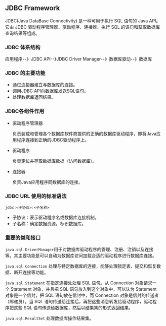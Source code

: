 ## JDBC Framework ##

JDBC(Java DataBase Connectivity) 是一种可用于执行 SQL 语句的 Java API。它由 JDBC 驱动程序管理器、驱动程序、连接器、执行 SQL 的语句和获取数据库查询结果等组成。

### JDBC 体系结构 ###

应用程序--》JDBC API--》JDBC Driver Manager--》数据库驱动--》数据库

### JDBC 的主要功能 ###

* 通过连接器建立与数据库的连接。
* 调用JDBC API向数据库发送SQL语句。
* 处理数据库返回结果。

### JDBC各组件作用 ###

* 驱动程序管理器

	负责装载和管理各个数据库软件商提供的正确的数据库驱动程序，即将Java应用程序连接到正确的JDBC驱动程序上。

* 驱动程序

	负责定位并存取数据库数据（访问数据库）。

* 连接器

	负责Java应用程序同数据库的连接。

### JDBC URL 使用的标准语法 ###

`jdbc:<子协议>:<子名称>`

* 子协议：表示驱动程序名或数据库连接机制。
* 子名称：确定数据资源，标识数据库。

### 重要的类和接口 ###

`java.sql.DriverManager`用于对数据库驱动程序的管理、注册、注销以及连接等。其主要功能是可以自动为数据库访问加载合适的驱动程序进行数据库连接。

`java.sql.Connection` 处理与特定数据库的连接，能够处理锁定表、提交和恢复数据、断开连接等功能。

`java.sql.Statement` 在指定连接处处理 SQL 语句。从 Connection 对象请求一个 Statement 对象，并且把 SQL 语句放入到这个对象中，可以认为 Statement 对象是一个信封，把 SQL 语句放在信封中，而 Connection 对象是信封的传送者（邮递员）。当 SQL 语句传送给连接后，再把这些消息转发给驱动程序，驱动程序把这些 SQL 语句传送给数据库，然后以结果集的形式返回结果。

`java.sql.ResultSet` 处理数据库操作结果集。
